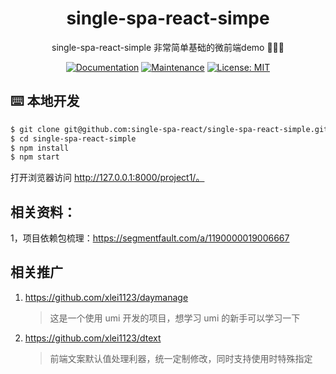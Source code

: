 <h1 align="center">single-spa-react-simpe</h1>

<div align="center">

single-spa-react-simple 非常简单基础的微前端demo 🚀🚀🚀

[![Documentation](https://img.shields.io/badge/documentation-yes-brightgreen.svg)](https://github.com/single-spa-react/single-spa-react-simple#readme) [![Maintenance](https://img.shields.io/badge/Maintained%3F-yes-green.svg)](https://github.com/single-spa-react/single-spa-react-simple/graphs/commit-activity) [![License: MIT](https://img.shields.io/badge/License-MIT-yellow.svg)](https://github.com/single-spa-react/single-spa-react-simple/blob/master/LICENSE)

</div>

## ⌨️ 本地开发

```bash
$ git clone git@github.com:single-spa-react/single-spa-react-simple.git
$ cd single-spa-react-simple
$ npm install
$ npm start
```

打开浏览器访问 http://127.0.0.1:8000/project1/。

## 相关资料： 
1，项目依赖包梳理：https://segmentfault.com/a/1190000019006667

## 相关推广

1. https://github.com/xlei1123/daymanage
   > 这是一个使用 umi 开发的项目，想学习 umi 的新手可以学习一下
2. https://github.com/xlei1123/dtext
   > 前端文案默认值处理利器，统一定制修改，同时支持使用时特殊指定




